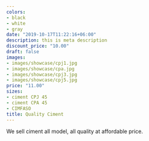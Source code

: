 ```yaml
---
colors:
- black
- white
- gray
date: "2019-10-17T11:22:16+06:00"
description: this is meta description
discount_price: "10.00"
draft: false
images:
- images/showcase/cpj1.jpg
- images/showcase/cpa.jpg
- images/showcase/cpj3.jpg
- images/showcase/cpj5.jpg
price: "11.00"
sizes:
- ciment CPJ 45
- ciment CPA 45
- CIMFASO
title: Quality Ciment
---
```


We sell ciment all model, all quality at affordable price.